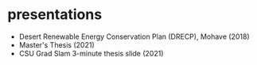 # presentations
- Desert Renewable Energy Conservation Plan (DRECP), Mohave (2018)
- Master's Thesis (2021)
- CSU Grad Slam 3-minute thesis slide (2021)
